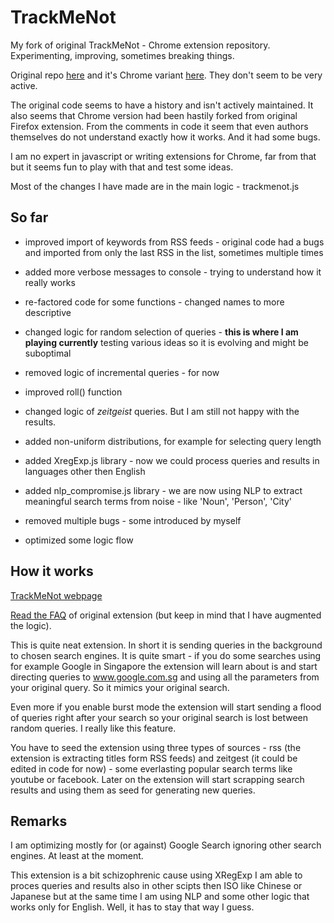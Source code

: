 # TrackMeNot
My fork of original TrackMeNot - Chrome extension repository. Experimenting, improving, sometimes breaking things.

Original repo [here](https://github.com/vtoubiana/TrackMeNot) and it's Chrome variant [here](https://github.com/vtoubiana/TrackMeNot-Chrome). They don't seem to be very active.

The original code seems to have a history and isn't actively maintained. It also seems that Chrome version had been hastily forked from original Firefox extension. From the comments in code it seem that even authors themselves do not understand exactly how it works. And it had some bugs.

I am no expert in javascript or writing extensions for Chrome, far from that but it seems fun to play with that and test some ideas.

Most of the changes I have made are in the main logic - trackmenot.js

## So far

* improved import of keywords from RSS feeds - original code had a bugs and imported from only the last RSS in the list, sometimes multiple times

* added more verbose messages to console - trying to understand how it really works

* re-factored code for some functions - changed names to more descriptive

* changed logic for random selection of queries - **this is where I am playing currently** testing various ideas so it is evolving and might be suboptimal

* removed logic of incremental queries - for now

* improved roll() function

* changed logic of *zeitgeist* queries. But I am still not happy with the results.

* added non-uniform distributions, for example for selecting query length

* added XregExp.js library - now we could process queries and results in languages other then English

* added nlp_compromise.js library - we are now using NLP to extract meaningful search terms from noise - like 'Noun', 'Person', 'City'

* removed multiple bugs - some introduced by myself

* optimized some logic flow 

## How it works

[TrackMeNot webpage](https://cs.nyu.edu/trackmenot/)

[Read the FAQ](https://cs.nyu.edu/trackmenot/faq.html) of original extension (but keep in mind that I have augmented the logic). 

This is quite neat extension. In short it is sending queries in the background to chosen search engines. It is quite smart - if you do some searches using for example Google in Singapore the extension will learn about is and start directing queries to www.google.com.sg and using all the parameters from your original query. So it mimics your original search. 

Even more if you enable burst mode the extension will start sending a flood of queries right after your search so your original search is lost between random queries. I really like this feature.

You have to seed the extension using three types of sources - rss (the extension is extracting titles form RSS feeds) and zeitgest (it could be edited in code for now) - some everlasting popular search terms like youtube or facebook. Later on the extension will start scrapping search results and using them as seed for generating new queries.

## Remarks

I am optimizing mostly for (or against) Google Search ignoring other search engines. At least at the moment.

This extension is a bit schizophrenic cause using XRegExp I am able to proces queries and results also in other scipts then ISO like Chinese or Japanese but at the same time I am using NLP and some other logic that works only for English. Well, it has to stay that way I guess.
